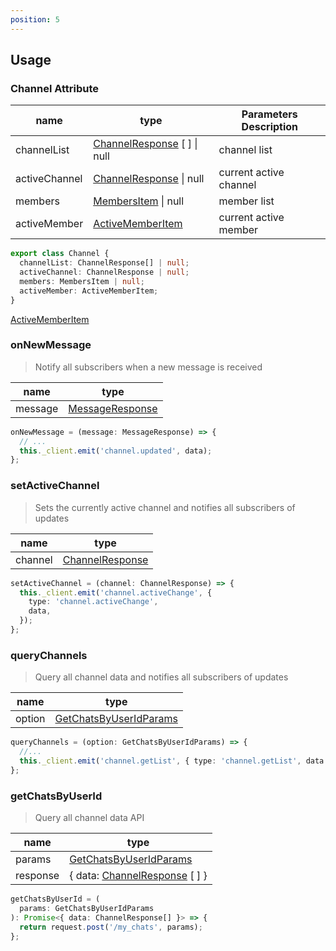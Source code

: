 ```yaml
---
position: 5
---
```


## Usage

### Channel Attribute

| name          | type                                                                   | Parameters Description |
| ------------- | ---------------------------------------------------------------------- | ---------------------- |
| channelList   | [ChannelResponse](/docs/Web3MQ-SDK/JS-SDK/types/#channelresponse) [ ] \| null | channel list           |
| activeChannel | [ChannelResponse](/docs/Web3MQ-SDK/JS-SDK/types/#channelresponse) \| null     | current active channel |
| members       | [MembersItem](/docs/Web3MQ-SDK/JS-SDK/types/#membersitem) \| null             | member list            |
| activeMember  | [ActiveMemberItem](/docs/Web3MQ-SDK/JS-SDK/types/#activememberitem)           | current active member  |

```typescript
export class Channel {
  channelList: ChannelResponse[] | null;
  activeChannel: ChannelResponse | null;
  members: MembersItem | null;
  activeMember: ActiveMemberItem;
}
```


[ActiveMemberItem](/docs/Web3MQ-SDK/JS-SDK/types/)

### onNewMessage

> Notify all subscribers when a new message is received

| name    | type                                                       |
| ------- | ---------------------------------------------------------- |
| message | [MessageResponse](/docs/Web3MQ-SDK/JS-SDK/types/#messageresponse) |

```typescript
onNewMessage = (message: MessageResponse) => {
  // ...
  this._client.emit('channel.updated', data);
};
```

### setActiveChannel

> Sets the currently active channel and notifies all subscribers of updates

| name    | type                                                       |
| ------- | ---------------------------------------------------------- |
| channel | [ChannelResponse](/docs/Web3MQ-SDK/JS-SDK/types/#channelresponse) |

```ts
setActiveChannel = (channel: ChannelResponse) => {
  this._client.emit('channel.activeChange', {
    type: 'channel.activeChange',
    data,
  });
};
```

### queryChannels

> Query all channel data and notifies all subscribers of updates

| name   | type                                                                     |
| ------ | ------------------------------------------------------------------------ |
| option | [GetChatsByUserIdParams](/docs/Web3MQ-SDK/JS-SDK/types/#getchatsbyuseridparams) |

```ts
queryChannels = (option: GetChatsByUserIdParams) => {
  //...
  this._client.emit('channel.getList', { type: 'channel.getList', data });
};
```

### getChatsByUserId

> Query all channel data API

| name     | type                                                                     |
| -------- | ------------------------------------------------------------------------ |
| params   | [GetChatsByUserIdParams](/docs/Web3MQ-SDK/JS-SDK/types/#getchatsbyuseridparams) |
| response | { data: [ChannelResponse](/docs/Web3MQ-SDK/JS-SDK/types/#channelresponse) [ ] } |

```typescript
getChatsByUserId = (
  params: GetChatsByUserIdParams
): Promise<{ data: ChannelResponse[] }> => {
  return request.post('/my_chats', params);
};
```
